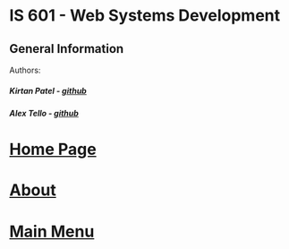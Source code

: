 # IS 601 - Web Systems Development
## General Information
Authors:
##### Kirtan Patel - [github](https://github.com/kpp46/HowTheInternetWorks)
##### Alex Tello - [github](https://github.com/Alextello08/Homework-2)

# [Home Page](HomePage.md)

# [About](https://github.com/kpp46/HowTheInternetWorks/blob/main/Content/About.md)

# [Main Menu](https://github.com/kpp46/HowTheInternetWorks/blob/main/Content/HomePage.md)
